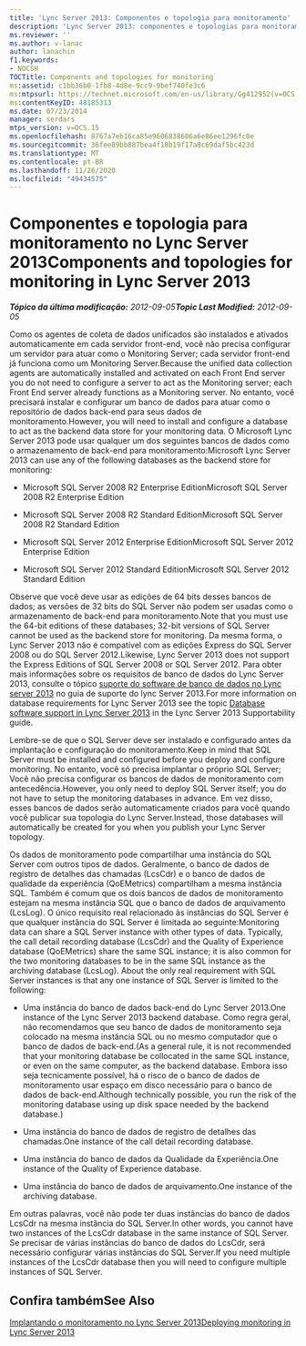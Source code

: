 ```yaml
---
title: 'Lync Server 2013: Componentes e topologia para monitoramento'
description: 'Lync Server 2013: componentes e topologias para monitoramento.'
ms.reviewer: ''
ms.author: v-lanac
author: lanachin
f1.keywords:
- NOCSH
TOCTitle: Components and topologies for monitoring
ms:assetid: c1bb36b0-1fb8-4d8e-9cc9-9bef740fe3c6
ms:mtpsurl: https://technet.microsoft.com/en-us/library/Gg412952(v=OCS.15)
ms:contentKeyID: 48185313
ms.date: 07/23/2014
manager: serdars
mtps_version: v=OCS.15
ms.openlocfilehash: 8767a7eb16ca85e9606838606a6e86ee1296fc0e
ms.sourcegitcommit: 36fee89bb887bea4f18b19f17a8c69daf5bc423d
ms.translationtype: MT
ms.contentlocale: pt-BR
ms.lasthandoff: 11/26/2020
ms.locfileid: "49434575"
---
```

# <a name="components-and-topologies-for-monitoring-in-lync-server-2013"></a><span data-ttu-id="e15d9-103">Componentes e topologia para monitoramento no Lync Server 2013</span><span class="sxs-lookup"><span data-stu-id="e15d9-103">Components and topologies for monitoring in Lync Server 2013</span></span>

<div data-xmlns="http://www.w3.org/1999/xhtml">

<div class="topic" data-xmlns="http://www.w3.org/1999/xhtml" data-msxsl="urn:schemas-microsoft-com:xslt" data-cs="https://msdn.microsoft.com/">

<div data-asp="https://msdn2.microsoft.com/asp">



</div>

<div id="mainSection">

<div id="mainBody"><span data-ttu-id="e15d9-104">

<span> </span></span><span class="sxs-lookup"><span data-stu-id="e15d9-104">

<span> </span></span></span>

<span data-ttu-id="e15d9-105">_**Tópico da última modificação:** 2012-09-05_</span><span class="sxs-lookup"><span data-stu-id="e15d9-105">_**Topic Last Modified:** 2012-09-05_</span></span>

<span data-ttu-id="e15d9-106">Como os agentes de coleta de dados unificados são instalados e ativados automaticamente em cada servidor front-end, você não precisa configurar um servidor para atuar como o Monitoring Server; cada servidor front-end já funciona como um Monitoring Server.</span><span class="sxs-lookup"><span data-stu-id="e15d9-106">Because the unified data collection agents are automatically installed and activated on each Front End server you do not need to configure a server to act as the Monitoring server; each Front End server already functions as a Monitoring server.</span></span> <span data-ttu-id="e15d9-107">No entanto, você precisará instalar e configurar um banco de dados para atuar como o repositório de dados back-end para seus dados de monitoramento.</span><span class="sxs-lookup"><span data-stu-id="e15d9-107">However, you will need to install and configure a database to act as the backend data store for your monitoring data.</span></span> <span data-ttu-id="e15d9-108">O Microsoft Lync Server 2013 pode usar qualquer um dos seguintes bancos de dados como o armazenamento de back-end para monitoramento:</span><span class="sxs-lookup"><span data-stu-id="e15d9-108">Microsoft Lync Server 2013 can use any of the following databases as the backend store for monitoring:</span></span>

  - <span data-ttu-id="e15d9-109">Microsoft SQL Server 2008 R2 Enterprise Edition</span><span class="sxs-lookup"><span data-stu-id="e15d9-109">Microsoft SQL Server 2008 R2 Enterprise Edition</span></span>

  - <span data-ttu-id="e15d9-110">Microsoft SQL Server 2008 R2 Standard Edition</span><span class="sxs-lookup"><span data-stu-id="e15d9-110">Microsoft SQL Server 2008 R2 Standard Edition</span></span>

  - <span data-ttu-id="e15d9-111">Microsoft SQL Server 2012 Enterprise Edition</span><span class="sxs-lookup"><span data-stu-id="e15d9-111">Microsoft SQL Server 2012 Enterprise Edition</span></span>

  - <span data-ttu-id="e15d9-112">Microsoft SQL Server 2012 Standard Edition</span><span class="sxs-lookup"><span data-stu-id="e15d9-112">Microsoft SQL Server 2012 Standard Edition</span></span>

<span data-ttu-id="e15d9-113">Observe que você deve usar as edições de 64 bits desses bancos de dados; as versões de 32 bits do SQL Server não podem ser usadas como o armazenamento de back-end para monitoramento.</span><span class="sxs-lookup"><span data-stu-id="e15d9-113">Note that you must use the 64-bit editions of these databases; 32-bit versions of SQL Server cannot be used as the backend store for monitoring.</span></span> <span data-ttu-id="e15d9-114">Da mesma forma, o Lync Server 2013 não é compatível com as edições Express do SQL Server 2008 ou do SQL Server 2012.</span><span class="sxs-lookup"><span data-stu-id="e15d9-114">Likewise, Lync Server 2013 does not support the Express Editions of SQL Server 2008 or SQL Server 2012.</span></span> <span data-ttu-id="e15d9-115">Para obter mais informações sobre os requisitos de banco de dados do Lync Server 2013, consulte o tópico [suporte do software de banco de dados no Lync server 2013](lync-server-2013-database-software-support.md) no guia de suporte do lync Server 2013.</span><span class="sxs-lookup"><span data-stu-id="e15d9-115">For more information on database requirements for Lync Server 2013 see the topic [Database software support in Lync Server 2013](lync-server-2013-database-software-support.md) in the Lync Server 2013 Supportability guide.</span></span>

<span data-ttu-id="e15d9-116">Lembre-se de que o SQL Server deve ser instalado e configurado antes da implantação e configuração do monitoramento.</span><span class="sxs-lookup"><span data-stu-id="e15d9-116">Keep in mind that SQL Server must be installed and configured before you deploy and configure monitoring.</span></span> <span data-ttu-id="e15d9-117">No entanto, você só precisa implantar o próprio SQL Server; Você não precisa configurar os bancos de dados de monitoramento com antecedência.</span><span class="sxs-lookup"><span data-stu-id="e15d9-117">However, you only need to deploy SQL Server itself; you do not have to setup the monitoring databases in advance.</span></span> <span data-ttu-id="e15d9-118">Em vez disso, esses bancos de dados serão automaticamente criados para você quando você publicar sua topologia do Lync Server.</span><span class="sxs-lookup"><span data-stu-id="e15d9-118">Instead, those databases will automatically be created for you when you publish your Lync Server topology.</span></span>

<span data-ttu-id="e15d9-p104">Os dados de monitoramento pode compartilhar uma instância do SQL Server com outros tipos de dados. Geralmente, o banco de dados de registro de detalhes das chamadas (LcsCdr) e o banco de dados de qualidade da experiência (QoEMetrics) compartilham a mesma instância SQL. Também é comum que os dois bancos de dados de monitoramento estejam na mesma instância SQL que o banco de dados de arquivamento (LcsLog). O único requisito real relacionado às instâncias do SQL Server é que qualquer instância do SQL Server é limitada ao seguinte:</span><span class="sxs-lookup"><span data-stu-id="e15d9-p104">Monitoring data can share a SQL Server instance with other types of data. Typically, the call detail recording database (LcsCdr) and the Quality of Experience database (QoEMetrics) share the same SQL instance; it is also common for the two monitoring databases to be in the same SQL instance as the archiving database (LcsLog). About the only real requirement with SQL Server instances is that any one instance of SQL Server is limited to the following:</span></span>

  - <span data-ttu-id="e15d9-122">Uma instância do banco de dados back-end do Lync Server 2013.</span><span class="sxs-lookup"><span data-stu-id="e15d9-122">One instance of the Lync Server 2013 backend database.</span></span> <span data-ttu-id="e15d9-123">Como regra geral, não recomendamos que seu banco de dados de monitoramento seja colocado na mesma instância SQL ou no mesmo computador que o banco de dados de back-end.</span><span class="sxs-lookup"><span data-stu-id="e15d9-123">(As a general rule, it is not recommended that your monitoring database be collocated in the same SQL instance, or even on the same computer, as the backend database.</span></span> <span data-ttu-id="e15d9-124">Embora isso seja tecnicamente possível, há o risco de o banco de dados de monitoramento usar espaço em disco necessário para o banco de dados de back-end.</span><span class="sxs-lookup"><span data-stu-id="e15d9-124">Although technically possible, you run the risk of the monitoring database using up disk space needed by the backend database.)</span></span>

  - <span data-ttu-id="e15d9-125">Uma instância do banco de dados de registro de detalhes das chamadas.</span><span class="sxs-lookup"><span data-stu-id="e15d9-125">One instance of the call detail recording database.</span></span>

  - <span data-ttu-id="e15d9-126">Uma instância do banco de dados da Qualidade da Experiência.</span><span class="sxs-lookup"><span data-stu-id="e15d9-126">One instance of the Quality of Experience database.</span></span>

  - <span data-ttu-id="e15d9-127">Uma instância do banco de dados de arquivamento.</span><span class="sxs-lookup"><span data-stu-id="e15d9-127">One instance of the archiving database.</span></span>

<span data-ttu-id="e15d9-128">Em outras palavras, você não pode ter duas instâncias do banco de dados LcsCdr na mesma instância do SQL Server.</span><span class="sxs-lookup"><span data-stu-id="e15d9-128">In other words, you cannot have two instances of the LcsCdr database in the same instance of SQL Server.</span></span> <span data-ttu-id="e15d9-129">Se precisar de várias instâncias do banco de dados do LcsCdr, será necessário configurar várias instâncias do SQL Server.</span><span class="sxs-lookup"><span data-stu-id="e15d9-129">If you need multiple instances of the LcsCdr database then you will need to configure multiple instances of SQL Server.</span></span>

<div>

## <a name="see-also"></a><span data-ttu-id="e15d9-130">Confira também</span><span class="sxs-lookup"><span data-stu-id="e15d9-130">See Also</span></span>


[<span data-ttu-id="e15d9-131">Implantando o monitoramento no Lync Server 2013</span><span class="sxs-lookup"><span data-stu-id="e15d9-131">Deploying monitoring in Lync Server 2013</span></span>](lync-server-2013-deploying-monitoring.md)  
  

<span data-ttu-id="e15d9-132"></div>

</div>

<span> </span>

</div>

</div>

</span><span class="sxs-lookup"><span data-stu-id="e15d9-132"></div>

</div>

<span> </span>

</div>

</div>

</span></span></div>

